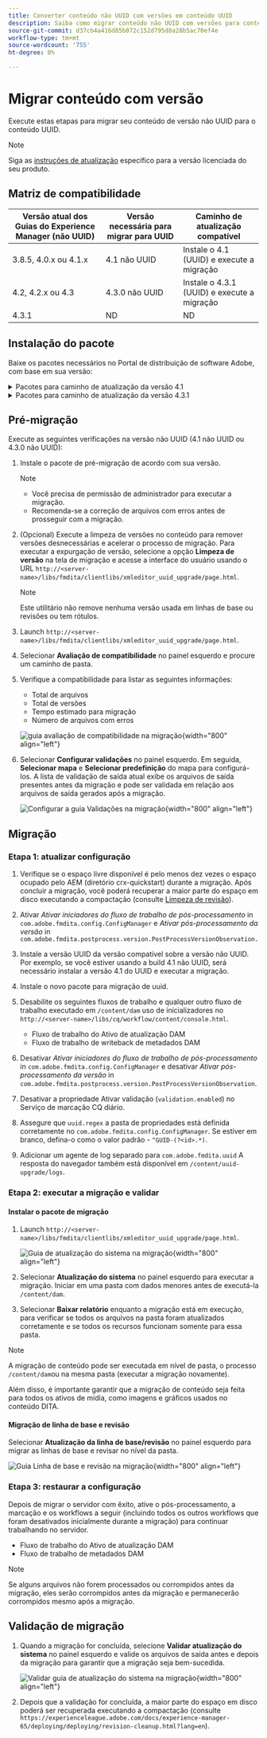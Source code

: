 ```yaml
---
title: Converter conteúdo não UUID com versões em conteúdo UUID
description: Saiba como migrar conteúdo não UUID com versões para conteúdo UUID.
source-git-commit: d37cb4a416d85b072c152d795d8a28b5ac70ef4e
workflow-type: tm+mt
source-wordcount: '755'
ht-degree: 0%

---
```


# Migrar conteúdo com versão

Execute estas etapas para migrar seu conteúdo de versão não UUID para o conteúdo UUID.

>[!NOTE]
>
>Siga as [instruções de atualização](./upgrade-xml-documentation.md) específico para a versão licenciada do seu produto.

## Matriz de compatibilidade

| Versão atual dos Guias do Experience Manager (não UUID) | Versão necessária para migrar para UUID | Caminho de atualização compatível |
|---|---|---|
| 3.8.5, 4.0.x ou 4.1.x | 4.1 não UUID | Instale o 4.1 (UUID) e execute a migração |
| 4.2, 4.2.x ou 4.3 | 4.3.0 não UUID | Instale o 4.3.1 (UUID) e execute a migração |
| 4.3.1 | ND | ND |

## Instalação do pacote

Baixe os pacotes necessários no Portal de distribuição de software Adobe, com base em sua versão:
<details>
<summary>  Pacotes para caminho de atualização da versão 4.1</summary>

1. **Pré-migração**: [com.adobe.guides.pre-uuid-migration-1.0.9.zip](https://experience.adobe.com/#/downloads/content/software-distribution/en/aem.html?package=%2Fcontent%2Fsoftware-distribution%2Fen%2Fdetails.html%2Fcontent%2Fdam%2Faem%2Fpublic%2Faemdox%2Fother-packages%2Fuuid-migration%2F1-0%2Fcom.adobe.guides.pre-uuid-migration-1.0.9.zip)
1. **Migração**: [com.adobe.guides.uuid-upgrade-1.0.19.zip](https://experience.adobe.com/#/downloads/content/software-distribution/en/aem.html?package=%2Fcontent%2Fsoftware-distribution%2Fen%2Fdetails.html%2Fcontent%2Fdam%2Faem%2Fpublic%2Faemdox%2Fother-packages%2Fuuid-migration%2F1-0%2Fcom.adobe.guides.uuid-upgrade-1.0.19.zip)
</details>


<details>
<summary> Pacotes para caminho de atualização da versão 4.3.1</summary>

1. **Pré-migração**: [com.adobe.guides.pre-uuid-migration-1.1.3.zip](https://experience.adobe.com/#/downloads/content/software-distribution/en/aem.html?package=%2Fcontent%2Fsoftware-distribution%2Fen%2Fdetails.html%2Fcontent%2Fdam%2Faem%2Fpublic%2Faemdox%2Fother-packages%2Fuuid-migration%2Fcom.adobe.guides.pre-uuid-migration-1.1.3.zip)
1. **Migração**: [com.adobe.guides.uuid-upgrade-1.1.15.zip](https://experience.adobe.com/#/downloads/content/software-distribution/en/aem.html?package=%2Fcontent%2Fsoftware-distribution%2Fen%2Fdetails.html%2Fcontent%2Fdam%2Faem%2Fpublic%2Faemdox%2Fother-packages%2Fuuid-migration%2Fcom.adobe.guides.uuid-upgrade-1.1.15.zip)

</details>

## Pré-migração

Execute as seguintes verificações na versão não UUID (4.1 não UUID ou 4.3.0 não UUID):

1. Instale o pacote de pré-migração de acordo com sua versão.

   >[!NOTE]
   >
   >* Você precisa de permissão de administrador para executar a migração.
   >* Recomenda-se a correção de arquivos com erros antes de prosseguir com a migração.

1. (Opcional) Execute a limpeza de versões no conteúdo para remover versões desnecessárias e acelerar o processo de migração. Para executar a expurgação de versão, selecione a opção **Limpeza de versão** na tela de migração e acesse a interface do usuário usando o URL `http://<server- name>/libs/fmdita/clientlibs/xmleditor_uuid_upgrade/page.html`.
   >[!NOTE]
   >
   >Este utilitário não remove nenhuma versão usada em linhas de base ou revisões ou tem rótulos.

1. Launch `http://<server-name>/libs/fmdita/clientlibs/xmleditor_uuid_upgrade/page.html`.
1. Selecionar **Avaliação de compatibilidade**  no painel esquerdo e procure um caminho de pasta.
1. Verifique a compatibilidade para listar as seguintes informações:
   * Total de arquivos
   * Total de versões
   * Tempo estimado para migração
   * Número de arquivos com erros

   ![guia avaliação de compatibilidade na migração](assets/migration-compatibility-assessment.png){width="800" align="left"}


1. Selecionar **Configurar validações** no painel esquerdo. Em seguida, **Selecionar mapa** e **Selecionar predefinição** do mapa para configurá-los. A lista de validação de saída atual exibe os arquivos de saída presentes antes da migração e pode ser validada em relação aos arquivos de saída gerados após a migração.

   ![Configurar a guia Validações na migração](assets/migration-configure-validation.png){width="800" align="left"}




## Migração

### Etapa 1: atualizar configuração

1. Verifique se o espaço livre disponível é pelo menos dez vezes o espaço ocupado pelo AEM (diretório crx-quickstart) durante a migração. Após concluir a migração, você poderá recuperar a maior parte do espaço em disco executando a compactação (consulte [Limpeza de revisão](https://experienceleague.adobe.com/docs/experience-manager-65/deploying/deploying/revision-cleanup.html?lang=en)).

1. Ativar *Ativar iniciadores do fluxo de trabalho de pós-processamento* in `com.adobe.fmdita.config.ConfigManager` e *Ativar pós-processamento da versão* in `com.adobe.fmdita.postprocess.version.PostProcessVersionObservation.`

1. Instale a versão UUID da versão compatível sobre a versão não UUID. Por exemplo, se você estiver usando a build 4.1 não UUID, será necessário instalar a versão 4.1 do UUID e executar a migração.

1. Instale o novo pacote para migração de uuid.

1. Desabilite os seguintes fluxos de trabalho e qualquer outro fluxo de trabalho executado em `/content/dam` uso de inicializadores no `http://<server-name>/libs/cq/workflow/content/console.html`.

   * Fluxo de trabalho do Ativo de atualização DAM
   * Fluxo de trabalho de writeback de metadados DAM

1. Desativar *Ativar iniciadores do fluxo de trabalho de pós-processamento* in `com.adobe.fmdita.config.ConfigManager` e desativar *Ativar pós-processamento da versão* in `com.adobe.fmdita.postprocess.version.PostProcessVersionObservation`.

1. Desativar a propriedade Ativar validação (`validation.enabled`) no Serviço de marcação CQ diário.

1. Assegure que `uuid.regex` a pasta de propriedades está definida corretamente no `com.adobe.fmdita.config.ConfigManager`. Se estiver em branco, defina-o como o valor padrão - `^GUID-(?<id>.*)`.
1. Adicionar um agente de log separado para `com.adobe.fmdita.uuid` A resposta do navegador também está disponível em `/content/uuid-upgrade/logs`.

### Etapa 2: executar a migração e validar

#### Instalar o pacote de migração

1. Launch `http://<server-name>/libs/fmdita/clientlibs/xmleditor_uuid_upgrade/page.html`.

   ![Guia de atualização do sistema na migração](assets/migration-system-upgrade.png){width="800" align="left"}

1. Selecionar **Atualização do sistema** no painel esquerdo para executar a migração. Iniciar em uma pasta com dados menores antes de executá-la `/content/dam`.

1. Selecionar **Baixar relatório** enquanto a migração está em execução, para verificar se todos os arquivos na pasta foram atualizados corretamente e se todos os recursos funcionam somente para essa pasta.


>[!NOTE]
>
> A migração de conteúdo pode ser executada em nível de pasta, o processo `/content/dam`ou na mesma pasta (executar a migração novamente).

Além disso, é importante garantir que a migração de conteúdo seja feita para todos os ativos de mídia, como imagens e gráficos usados no conteúdo DITA.

#### Migração de linha de base e revisão

Selecionar **Atualização da linha de base/revisão** no painel esquerdo para migrar as linhas de base e revisar no nível da pasta.

![Guia Linha de base e revisão na migração](assets/migration-baseline-review-upgrade.png){width="800" align="left"}


### Etapa 3: restaurar a configuração

Depois de migrar o servidor com êxito, ative o pós-processamento, a marcação e os workflows a seguir (incluindo todos os outros workflows que foram desativados inicialmente durante a migração) para continuar trabalhando no servidor.

* Fluxo de trabalho do Ativo de atualização DAM
* Fluxo de trabalho de metadados DAM

>[!NOTE]
>
>Se alguns arquivos não forem processados ou corrompidos antes da migração, eles serão corrompidos antes da migração e permanecerão corrompidos mesmo após a migração.

## Validação de migração

1. Quando a migração for concluída, selecione **Validar atualização do sistema** no painel esquerdo e valide os arquivos de saída antes e depois da migração para garantir que a migração seja bem-sucedida.

   ![Validar guia de atualização do sistema na migração](assets/migration-validate-system-upgrade.png){width="800" align="left"}


1. Depois que a validação for concluída, a maior parte do espaço em disco poderá ser recuperada executando a compactação (consulte `https://experienceleague.adobe.com/docs/experience-manager-65/deploying/deploying/revision-cleanup.html?lang=en`).

